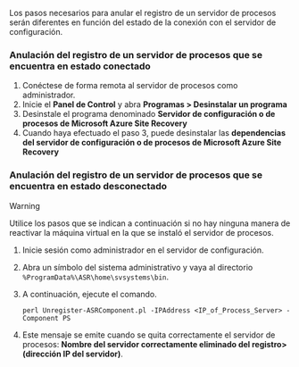 Los pasos necesarios para anular el registro de un servidor de procesos serán diferentes en función del estado de la conexión con el servidor de configuración.

### <a name="unregister-a-process-server-that-is-in-a-connected-state"></a>Anulación del registro de un servidor de procesos que se encuentra en estado conectado

1. Conéctese de forma remota al servidor de procesos como administrador.
2. Inicie el **Panel de Control** y abra **Programas > Desinstalar un programa**
3. Desinstale el programa denominado **Servidor de configuración o de procesos de Microsoft Azure Site Recovery**
4. Cuando haya efectuado el paso 3, puede desinstalar las **dependencias del servidor de configuración o de procesos de Microsoft Azure Site Recovery**

### <a name="unregister-a-process-server-that-is-in-a-disconnected-state"></a>Anulación del registro de un servidor de procesos que se encuentra en estado desconectado

> [!WARNING]
> Utilice los pasos que se indican a continuación si no hay ninguna manera de reactivar la máquina virtual en la que se instaló el servidor de procesos.

1. Inicie sesión como administrador en el servidor de configuración.
2. Abra un símbolo del sistema administrativo y vaya al directorio `%ProgramData%\ASR\home\svsystems\bin`.
3. A continuación, ejecute el comando.

    ```
    perl Unregister-ASRComponent.pl -IPAddress <IP_of_Process_Server> -Component PS
    ```
4. Este mensaje se emite cuando se quita correctamente el servidor de procesos: **Nombre del servidor correctamente eliminado del registro> (dirección IP del servidor)**.
